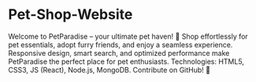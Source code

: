 # Pet-Shop-Website
Welcome to PetParadise – your ultimate pet haven! 🐾 Shop effortlessly for pet essentials, adopt furry friends, and enjoy a seamless experience. Responsive design, smart search, and optimized performance make PetParadise the perfect place for pet enthusiasts. Technologies: HTML5, CSS3, JS (React), Node.js, MongoDB. Contribute on GitHub! 🌟
